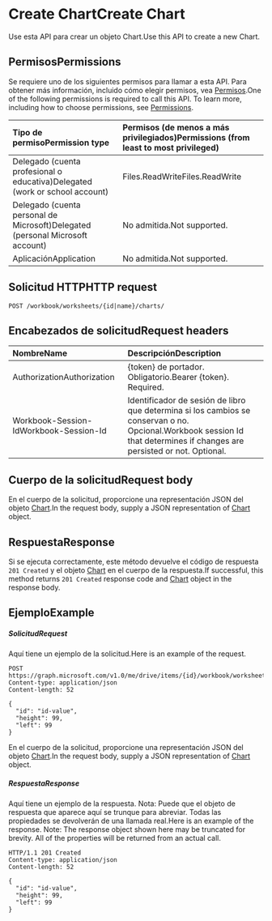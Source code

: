 # <a name="create-chart"></a><span data-ttu-id="6ccfe-101">Create Chart</span><span class="sxs-lookup"><span data-stu-id="6ccfe-101">Create Chart</span></span>

<span data-ttu-id="6ccfe-102">Use esta API para crear un objeto Chart.</span><span class="sxs-lookup"><span data-stu-id="6ccfe-102">Use this API to create a new Chart.</span></span>
## <a name="permissions"></a><span data-ttu-id="6ccfe-103">Permisos</span><span class="sxs-lookup"><span data-stu-id="6ccfe-103">Permissions</span></span>
<span data-ttu-id="6ccfe-p101">Se requiere uno de los siguientes permisos para llamar a esta API. Para obtener más información, incluido cómo elegir permisos, vea [Permisos](../../../concepts/permissions_reference.md).</span><span class="sxs-lookup"><span data-stu-id="6ccfe-p101">One of the following permissions is required to call this API. To learn more, including how to choose permissions, see [Permissions](../../../concepts/permissions_reference.md).</span></span>

|<span data-ttu-id="6ccfe-106">Tipo de permiso</span><span class="sxs-lookup"><span data-stu-id="6ccfe-106">Permission type</span></span>      | <span data-ttu-id="6ccfe-107">Permisos (de menos a más privilegiados)</span><span class="sxs-lookup"><span data-stu-id="6ccfe-107">Permissions (from least to most privileged)</span></span>              |
|:--------------------|:---------------------------------------------------------|
|<span data-ttu-id="6ccfe-108">Delegado (cuenta profesional o educativa)</span><span class="sxs-lookup"><span data-stu-id="6ccfe-108">Delegated (work or school account)</span></span> | <span data-ttu-id="6ccfe-109">Files.ReadWrite</span><span class="sxs-lookup"><span data-stu-id="6ccfe-109">Files.ReadWrite</span></span>    |
|<span data-ttu-id="6ccfe-110">Delegado (cuenta personal de Microsoft)</span><span class="sxs-lookup"><span data-stu-id="6ccfe-110">Delegated (personal Microsoft account)</span></span> | <span data-ttu-id="6ccfe-111">No admitida.</span><span class="sxs-lookup"><span data-stu-id="6ccfe-111">Not supported.</span></span>    |
|<span data-ttu-id="6ccfe-112">Aplicación</span><span class="sxs-lookup"><span data-stu-id="6ccfe-112">Application</span></span> | <span data-ttu-id="6ccfe-113">No admitida.</span><span class="sxs-lookup"><span data-stu-id="6ccfe-113">Not supported.</span></span> |

## <a name="http-request"></a><span data-ttu-id="6ccfe-114">Solicitud HTTP</span><span class="sxs-lookup"><span data-stu-id="6ccfe-114">HTTP request</span></span>
<!-- { "blockType": "ignored" } -->
```http
POST /workbook/worksheets/{id|name}/charts/

```
## <a name="request-headers"></a><span data-ttu-id="6ccfe-115">Encabezados de solicitud</span><span class="sxs-lookup"><span data-stu-id="6ccfe-115">Request headers</span></span>
| <span data-ttu-id="6ccfe-116">Nombre</span><span class="sxs-lookup"><span data-stu-id="6ccfe-116">Name</span></span>       | <span data-ttu-id="6ccfe-117">Descripción</span><span class="sxs-lookup"><span data-stu-id="6ccfe-117">Description</span></span>|
|:---------------|:----------|
| <span data-ttu-id="6ccfe-118">Authorization</span><span class="sxs-lookup"><span data-stu-id="6ccfe-118">Authorization</span></span>  | <span data-ttu-id="6ccfe-p102">{token} de portador. Obligatorio.</span><span class="sxs-lookup"><span data-stu-id="6ccfe-p102">Bearer {token}. Required.</span></span> |
| <span data-ttu-id="6ccfe-121">Workbook-Session-Id</span><span class="sxs-lookup"><span data-stu-id="6ccfe-121">Workbook-Session-Id</span></span>  | <span data-ttu-id="6ccfe-p103">Identificador de sesión de libro que determina si los cambios se conservan o no. Opcional.</span><span class="sxs-lookup"><span data-stu-id="6ccfe-p103">Workbook session Id that determines if changes are persisted or not. Optional.</span></span>|

## <a name="request-body"></a><span data-ttu-id="6ccfe-124">Cuerpo de la solicitud</span><span class="sxs-lookup"><span data-stu-id="6ccfe-124">Request body</span></span>
<span data-ttu-id="6ccfe-125">En el cuerpo de la solicitud, proporcione una representación JSON del objeto [Chart](../resources/chart.md).</span><span class="sxs-lookup"><span data-stu-id="6ccfe-125">In the request body, supply a JSON representation of [Chart](../resources/chart.md) object.</span></span>

## <a name="response"></a><span data-ttu-id="6ccfe-126">Respuesta</span><span class="sxs-lookup"><span data-stu-id="6ccfe-126">Response</span></span>

<span data-ttu-id="6ccfe-127">Si se ejecuta correctamente, este método devuelve el código de respuesta `201 Created` y el objeto [Chart](../resources/chart.md) en el cuerpo de la respuesta.</span><span class="sxs-lookup"><span data-stu-id="6ccfe-127">If successful, this method returns `201 Created` response code and [Chart](../resources/chart.md) object in the response body.</span></span>

## <a name="example"></a><span data-ttu-id="6ccfe-128">Ejemplo</span><span class="sxs-lookup"><span data-stu-id="6ccfe-128">Example</span></span>
##### <a name="request"></a><span data-ttu-id="6ccfe-129">Solicitud</span><span class="sxs-lookup"><span data-stu-id="6ccfe-129">Request</span></span>
<span data-ttu-id="6ccfe-130">Aquí tiene un ejemplo de la solicitud.</span><span class="sxs-lookup"><span data-stu-id="6ccfe-130">Here is an example of the request.</span></span>
<!-- {
  "blockType": "request",
  "name": "create_chart_from_worksheet"
}-->
```http
POST https://graph.microsoft.com/v1.0/me/drive/items/{id}/workbook/worksheets/{id|name}/charts
Content-type: application/json
Content-length: 52

{
  "id": "id-value",
  "height": 99,
  "left": 99
}
```
<span data-ttu-id="6ccfe-131">En el cuerpo de la solicitud, proporcione una representación JSON del objeto [Chart](../resources/chart.md).</span><span class="sxs-lookup"><span data-stu-id="6ccfe-131">In the request body, supply a JSON representation of [Chart](../resources/chart.md) object.</span></span>
##### <a name="response"></a><span data-ttu-id="6ccfe-132">Respuesta</span><span class="sxs-lookup"><span data-stu-id="6ccfe-132">Response</span></span>
<span data-ttu-id="6ccfe-p104">Aquí tiene un ejemplo de la respuesta. Nota: Puede que el objeto de respuesta que aparece aquí se trunque para abreviar. Todas las propiedades se devolverán de una llamada real.</span><span class="sxs-lookup"><span data-stu-id="6ccfe-p104">Here is an example of the response. Note: The response object shown here may be truncated for brevity. All of the properties will be returned from an actual call.</span></span>
<!-- {
  "blockType": "response",
  "truncated": true,
  "@odata.type": "microsoft.graph.chart"
} -->
```http
HTTP/1.1 201 Created
Content-type: application/json
Content-length: 52

{
  "id": "id-value",
  "height": 99,
  "left": 99
}
```

<!-- uuid: 8fcb5dbc-d5aa-4681-8e31-b001d5168d79
2015-10-25 14:57:30 UTC -->
<!-- {
  "type": "#page.annotation",
  "description": "Create Chart",
  "keywords": "",
  "section": "documentation",
  "tocPath": ""
}-->